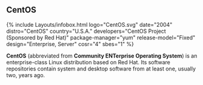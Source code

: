## CentOS
{% include Layouts/infobox.html logo="CentOS.svg" date="2004" distro="CentOS" country="U.S.A." developers="CentOS Project <br/>(Sponsored by Red Hat)" package-manager="yum" release-model="Fixed" design="Enterprise, Server" cosr="4" sbes="1" %}

**CentOS** (abbreviated from **Community ENTerprise Operating System**) is an enterprise-class Linux distribution based on Red Hat. Its software repositories contain system and desktop software from at least one, usually two, years ago. 

